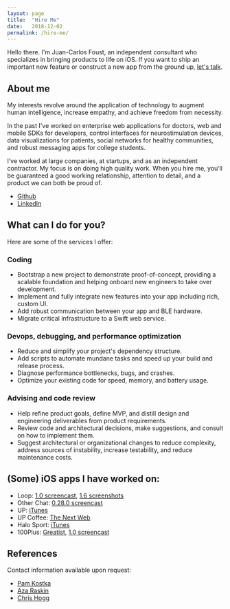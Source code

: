 ```yaml
---
layout: page
title:  "Hire Me"
date:   2018-12-02
permalink: /hire-me/
---
```


Hello there. I'm Juan-Carlos Foust, an independent consultant who specializes in bringing products to life on iOS. If you want to ship an important new feature or construct a new app from the ground up, [let's talk](mailto:jc@fototropik.com).

## About me

My interests revolve around the application of technology to augment human intelligence, increase empathy, and achieve freedom from necessity.

In the past I've worked on enterprise web applications for doctors, web and mobile SDKs for developers, control interfaces for neurostimulation devices, data visualizations for patients, social networks for healthy communities, and robust messaging apps for college students.

I’ve worked at large companies, at startups, and as an independent contractor. My focus is on doing high quality work. When you hire me, you’ll be guaranteed a good working relationship, attention to detail, and a product we can both be proud of.

- [Github](https://github.com/kharmabum)
- [LinkedIn](https://www.linkedin.com/in/foustjc/)

## What can I do for you?

Here are some of the services I offer:

### Coding

- Bootstrap a new project to demonstrate proof-of-concept, providing a scalable foundation and helping onboard new engineers to take over development.
- Implement and fully integrate new features into your app including rich, custom UI.
- Add robust communication between your app and BLE hardware.
- Migrate critical infrastructure to a Swift web service.

### Devops, debugging, and performance optimization

- Reduce and simplify your project's dependency structure.
- Add scripts to automate mundane tasks and speed up your build and release process.
- Diagnose performance bottlenecks, bugs, and crashes.
- Optimize your existing code for speed, memory, and battery usage.

### Advising and code review

- Help refine product goals, define MVP, and distill design and engineering deliverables from product requirements.
- Review code and architectural decisions, make suggestions, and consult on how to implement them.
- Suggest architectural or organizational changes to reduce complexity, address sources of instability, increase testability, and reduce maintenance costs.

## (Some) iOS apps I have worked on:

- Loop: [1.0 screencast](https://youtu.be/EgbfFQbFVVU), [1.6 screenshots](https://imgur.com/a/yKtqdcR)
- Other Chat: [0.28.0 screencast](https://youtu.be/AywCRsZ5Ct0)
- UP: [iTunes](https://itunes.apple.com/us/app/up-for-up-move-up24-and-wired-up-bands/id461125277?mt=8)
- UP Coffee: [The Next Web](https://thenextweb.com/apps/2014/03/06/drink-much-coffee-jawbones-coffee-app-will-tell-stop/)
- Halo Sport: [iTunes](https://itunes.apple.com/us/app/halo-sport/id1145104454?ls=1&mt=8)
- 100Plus: [Greatist](https://greatist.com/health/100plus-app-preview), [1.0 screencast](https://www.youtube.com/watch?v=TLkmNsL4Iak)

## References

Contact information available upon request:

- [Pam Kostka](https://www.linkedin.com/in/pamkostka/)
- [Aza Raskin](https://www.linkedin.com/in/azaraskin/)
- [Chris Hogg](https://www.linkedin.com/in/cwhogg/)


